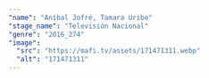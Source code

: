 ```yaml
---
"name": "Aníbal Jofré, Tamara Uribe"
"stage_name": "Televisión Nacional"
"genre": "2016_274"
"image":
  "src": "https://mafi.tv/assets/171471311.webp"
  "alt": "171471311"
---
```

